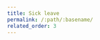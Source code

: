 ```yaml
---
title: Sick leave
permalink: /:path/:basename/
related_order: 3
---
```


<script src="/assets/js/redirect.js"></script>
